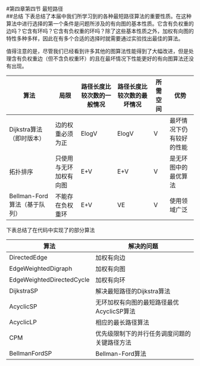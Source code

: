 #第四章第四节 最短路径  
##总结
下表总结了本届中我们所学习到的各种最短路径算法的重要性质。在这种算法中进行选择的第一个条件是问题所涉及的有向图的基本性质。它含有负权重的边吗？它含有环吗？它含有负权重的环吗？除了这些基本性质之外，加权有向图的特性多种多样，因此在有多个合适的选择时就需要通过实验找出最佳的算法。

值得注意的是，尽管我们已经看到许多其他的图算法性能得到了大幅改进，但是处理含有负权重边（但不含负权重环）的且在最坏情况下性能更好的有向图算法还没有出现。

| 算法                         | 局限                   | 路径长度比较次数的一般情况 | 路径长度比较次数的最坏情况 | 所需空间 | 优势                     |
| ---------------------------- | ---------------------- | -------------------------- | -------------------------- | -------- | ------------------------ |
| Dijkstra算法（即时版本）     | 边的权重必须为正       | ElogV                      | ElogV                      | V        | 最坏情况下仍有较好的性能 |
| 拓扑排序                     | 只使用与无环加权有向图 | E+V                        | E+V                        | V        | 是无环图中的最优算法     |
| Bellman-Ford算法（基于队列） | 不能存在负权重环       | E+V                        | VE                         | V        | 使用领域广泛             |

下表总结了在代码中实现了的部分算法

| 算法                      | 解决的问题                                   |
| ------------------------- | -------------------------------------------- |
| DirectedEdge              | 加权有向边                                   |
| EdgeWeightedDigraph       | 加权有向图                                   |
| EdgeWeightedDirectedCycle | 加权有向环                                   |
| DijkstraSP                | 解决最短路径的Dijkstra算法                   |
| AcyclicSP                 | 无环加权有向图的最短路径最优AcyclicSP算法    |
| AcyclicLP                 | 相应的最长路径算法                           |
| CPM                       | 优先级限制下的并行任务调度问题的关键路径方法 |
| BellmanFordSP             | Bellman-Ford算法                             |

